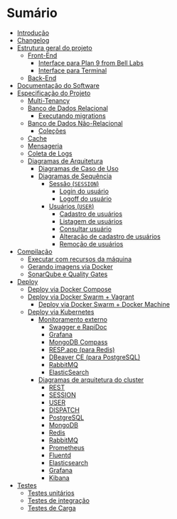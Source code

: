 # Sumário

- [Introdução](./intro.md)
- [Changelog](./CHANGELOG.md)
- [Estrutura geral do projeto](./estrutura.md)
  - [Front-End](./frontend.md)
	- [Interface para Plan 9 from Bell Labs](./interface-plan9.md)
	- [Interface para Terminal](./interface-terminal.md)
  - [Back-End](./backend.md)
- [Documentação do Software](./documentacao.md)
- [Especificação do Projeto](./especificacao-intro.md)
  - [Multi-Tenancy](./multi-tenancy.md)
  - [Banco de Dados Relacional](./banco-relacional.md)
    - [Executando migrations](./migrations.md)
  - [Banco de Dados Não-Relacional](./banco-nao-relacional.md)
    - [Coleções](./colecoes.md)
  - [Cache](./cache-redis.md)
  - [Mensageria](./mensageria-rabbitmq.md)
  - [Coleta de Logs](./logs-fluentd.md)
  - [Diagramas de Arquitetura](./diagramas-intro.md)
    - [Diagramas de Caso de Uso](./diagramas/casos-de-uso.md)
    - [Diagramas de Sequência](./diagramas-sequencia.md)
	  <!-- - [Inquilinos (`TENANCY`)]() -->
	  <!--   - [Listagem de nomes de inquilinos]() -->
	  <!-- 	- [Listagem de inquilinos]() -->
	  <!-- 	- [Criar inquilino]() -->
	  <!-- 	- [Desativar inquilino]() -->
	  - [Sessão (`SESSION`)](./diagramas-sequencia-sessao.md)
	    - [Login do usuário](./diagramas/login.md)
		- [Logoff do usuário](./diagramas/logoff.md)
	  - [Usuários (`USER`)](./diagramas-sequencia-usuarios.md)
		- [Cadastro de usuários](./diagramas/cadastro-usuarios.md)
	    - [Listagem de usuários](./diagramas/lista-usuarios.md)
		- [Consultar usuário](./diagramas/consultar-usuarios.md)
		- [Alteração de cadastro de usuários](./diagramas/alteracao-usuarios.md)
		- [Remoção de usuários](./diagramas/remocao-usuarios.md)
	  <!-- - [Produtos (`PRODUCT`)]() -->
	  <!-- 	- [Cadastro de produtos]() -->
	  <!--   - [Listagem de produtos]() -->
	  <!-- 	- [Consultar produto]() -->
	  <!-- 	- [Alteração de cadastro de produtos]() -->
	  <!-- 	- [Remoção de produtos]() -->
	  <!-- - [Estoque (`STOCK`)]() -->
	  <!--   - [Início de estoque]() -->
	  <!-- 	- [Consulta de estoque]() -->
	  <!-- 	- [Listagem de estoques]() -->
	  <!-- 	- [Entrada de estoque]() -->
	  <!-- 	- [Saída de estoque]() -->
	  <!-- 	- [Listagem de movimentações de um estoque]() -->
	  <!-- - [Relatórios (`REPORT`)]() -->
	  <!--   - [Listagem de Entidades na tela]() -->
	  <!-- 	- [Listagem de Entidades em PDF]() -->
	  <!-- - [Clientes (`CLIENT`)]() -->
	  <!--   - [Cadastro de clientes]() -->
	  <!-- 	- [Listagem de clientes]() -->
	  <!-- 	- [Consultar cliente]() -->
	  <!-- 	- [Alteração de cadastro de cliente]() -->
	  <!-- 	- [Remoção de clientes]() -->
	  <!-- - [Auditoria (`AUDIT`)]() -->
	  <!--   - [Consultar logs de auditoria]() -->
	  <!-- - [Comunicação Instantânea (`COMM`)]() -->
	  <!--   - [Enviar mensagem via WhatsApp]() -->
	  <!-- 	- [Enviar mensagem via Facebook Messenger]() -->
	  <!-- 	- [Enviar mensagem via Instagram]() -->
	  <!-- 	- [Enviar mensagem via Telegram]() -->
- [Compilação](./compilacao.md)
  - [Executar com recursos da máquina](./executar-maquina.md)
  - [Gerando imagens via Docker](./gerando-imagens.md)
  - [SonarQube e Quality Gates](./sonarqube.md)
- [Deploy](./deploy.md)
  - [Deploy via Docker Compose](./deploy-compose.md)
  - [Deploy via Docker Swarm + Vagrant](./deploy-swarm.md)
	- [Deploy via Docker Swarm + Docker Machine](./deploy-swarm-machine.md)
  - [Deploy via Kubernetes](./deploy-kubernetes.md)
    - [Monitoramento externo](./ferramentas-monitoramento-externas.md)
	  - [Swagger e RapiDoc](./monitoramento-swagger.md)
	  - [Grafana](./monitoramento-grafana.md)
	  - [MongoDB Compass](./monitoramento-mongodb.md)
	  - [RESP.app (para Redis)](./monitoramento-redis.md)
	  - [DBeaver CE (para PostgreSQL)](./monitoramento-postgres.md)
	  - [RabbitMQ](./monitoramento-rabbitmq.md)
	  - [ElasticSearch](./monitoramento-elasticsearch.md)
    - [Diagramas de arquitetura do cluster](./diagramas/diagrama-arquitetura.md)
	  - [REST](./diagramas/rest.md)
	  - [SESSION](./diagramas/session.md)
	  - [USER](./diagramas/user.md)
	  - [DISPATCH](./diagramas/dispatch.md)
	  - [PostgreSQL](./diagramas/postgresql.md)
	  - [MongoDB](./diagramas/mongodb.md)
	  - [Redis](./diagramas/redis.md)
	  - [RabbitMQ](./diagramas/rabbitmq.md)
	  - [Prometheus](./diagramas/prometheus.md)
	  - [Fluentd](./diagramas/fluentd.md)
	  - [Elasticsearch](./diagramas/elasticsearch.md)
	  - [Grafana](./diagramas/grafana.md)
	  - [Kibana](./diagramas/kibana.md)
	  <!-- - [PgAdmin4]() -->
	  <!-- - [Mongo Express]() -->
	  <!-- - [Redis Commander]() -->
- [Testes](./testes.md)
  - [Testes unitários](./testes-unitarios.md)
  - [Testes de integração](./testes-integracao.md)
  - [Testes de Carga](./testes-carga.md)
  
